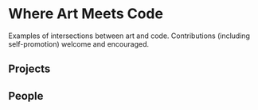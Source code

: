 # Where Art Meets Code

Examples of intersections between art and code. Contributions (including self-promotion) welcome and encouraged.

## Projects

## People